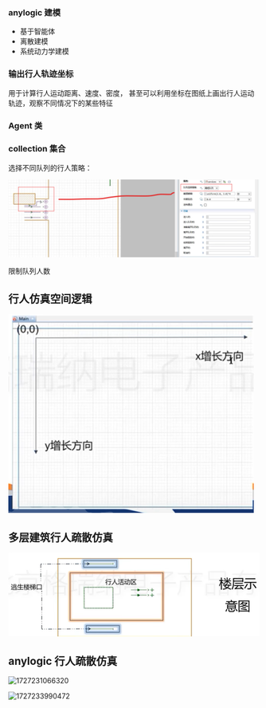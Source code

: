 ### anylogic 建模

- 基于智能体
- 离散建模
- 系统动力学建模

### 输出行人轨迹坐标

用于计算行人运动距离、速度、密度，
甚至可以利用坐标在图纸上画出行人运动轨迹，观察不同情况下的某些特征

### Agent 类

### collection 集合

选择不同队列的行人策略：

![1727277437221](image/anylogic/1727277437221.png)

限制队列人数

## 行人仿真空间逻辑

![1727315064338](image/anylogic/1727315064338.png)

## 多层建筑行人疏散仿真

![1727315715813](image/anylogic/1727315715813.png)

## anylogic 行人疏散仿真

![1727231066320](image/科研idea/1727231066320.png)

![1727233990472](image/科研idea/1727233990472.png)

##
